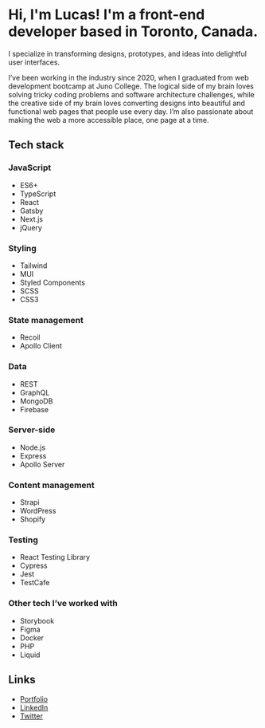 # Hi, I'm Lucas! I'm a front-end developer based in Toronto, Canada.

I specialize in transforming designs, prototypes, and ideas into delightful user interfaces.

I’ve been working in the industry since 2020, when I graduated from web development bootcamp at Juno College. The logical side of my brain loves solving tricky coding problems and software architecture challenges, while the creative side of my brain loves converting designs into beautiful and functional web pages that people use every day. I’m also passionate about making the web a more accessible place, one page at a time.

## Tech stack

### JavaScript
- ES6+
- TypeScript
- React
- Gatsby
- Next.js
- jQuery

### Styling
- Tailwind
- MUI
- Styled Components
- SCSS
- CSS3

### State management
- Recoil
- Apollo Client

### Data
- REST
- GraphQL
- MongoDB
- Firebase

### Server-side
- Node.js
- Express
- Apollo Server

### Content management
- Strapi
- WordPress
- Shopify

### Testing
- React Testing Library
- Cypress
- Jest
- TestCafe

### Other tech I’ve worked with
- Storybook
- Figma
- Docker
- PHP
- Liquid

## Links
- [Portfolio](https://lucassilbernagel.com/)
- [LinkedIn](https://www.linkedin.com/in/lucassilbernagel/)
- [Twitter](https://twitter.com/LucasCodePro)
